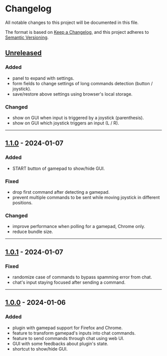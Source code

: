 # Changelog
All notable changes to this project will be documented in this file.

The format is based on [Keep a Changelog](https://keepachangelog.com/en/1.0.0/),
and this project adheres to [Semantic Versioning](https://semver.org/spec/v2.0.0.html).

## [Unreleased]
### Added
- panel to expand with settings.
- form fields to change settings of long commands detection (button / joystick).
- save/restore above settings using browser's local storage.

### Changed
- show on GUI when input is triggered by a joystick (parenthesis).
- show on GUI which joystick triggers an input (L / R).

------------------------

## [1.1.0] - 2024-01-07
### Added
- START button of gamepad to show/hide GUI.

### Fixed
- drop first command after detecting a gamepad.
- prevent multiple commands to be sent while moving joystick in different positions.

### Changed
- improve performance when polling for a gamepad, Chrome only.
- reduce bundle size.

------------------------

## [1.0.1] - 2024-01-07
### Fixed
- randomize case of commands to bypass spamming error from chat.
- chat's input staying focused after sending a command.

------------------------

## [1.0.0] - 2024-01-06
### Added
- plugin with gamepad support for Firefox and Chrome.
- feature to transform gamepad's inputs into chat commands.
- feature to send commands through chat using web UI.
- GUI with some feedbacks about plugin's state.
- shortcut to show/hide GUI.

<!-- Table of releases -->
[Unreleased]: https://github.com/poirierlouis/twitch-bg3-gamepad/compare/v1.1.0...HEAD
[1.1.0]: https://github.com/poirierlouis/twitch-bg3-gamepad/compare/v1.0.1...v1.1.0
[1.0.1]: https://github.com/poirierlouis/twitch-bg3-gamepad/compare/v1.0.0...v1.0.1
[1.0.0]: https://github.com/poirierlouis/twitch-bg3-gamepad/releases/tag/v1.0.0

